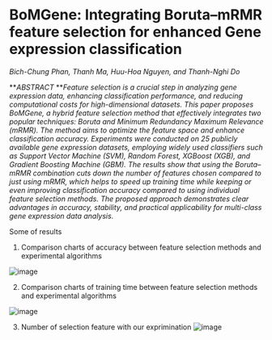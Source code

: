 
# BoMGene: Integrating Boruta–mRMR feature selection for enhanced Gene expression classification
  _Bich-Chung Phan, Thanh Ma, Huu-Hoa Nguyen, and Thanh-Nghi Do_
  
**_ABSTRACT_ **_Feature selection is a crucial step in analyzing gene expression data, enhancing classification performance, and reducing computational costs for high-dimensional datasets. This paper proposes BoMGene, a hybrid feature selection method that effectively integrates two popular techniques: Boruta and Minimum Redundancy Maximum Relevance (mRMR). The method aims to optimize the feature space and enhance classification accuracy. Experiments were conducted on 25 publicly available gene expression datasets, employing widely used classifiers such as Support Vector Machine (SVM), Random Forest, XGBoost (XGB), and Gradient Boosting Machine (GBM). The results show that using the Boruta–mRMR combination cuts down the number of features chosen compared to just using mRMR, which helps to speed up training time while keeping or even improving classification accuracy compared to using individual feature selection methods. The proposed approach demonstrates clear advantages in accuracy, stability, and practical applicability for multi-class gene expression data analysis._

Some of results 

1. Comparison charts of accuracy between feature selection methods and experimental algorithms
   
![image](https://github.com/user-attachments/assets/77c0dc4b-34e4-442d-b682-29c2d4bf267d)


2. Comparison charts of training time between feature selection methods and experimental algorithms
   
![image](https://github.com/user-attachments/assets/40cbd466-c8d1-4614-9741-3ac676087445)


3. Number of selection feature with our exprimination
![image](https://github.com/user-attachments/assets/04dbbdf7-fd2e-42bb-818e-d4170c1b3ad4)


